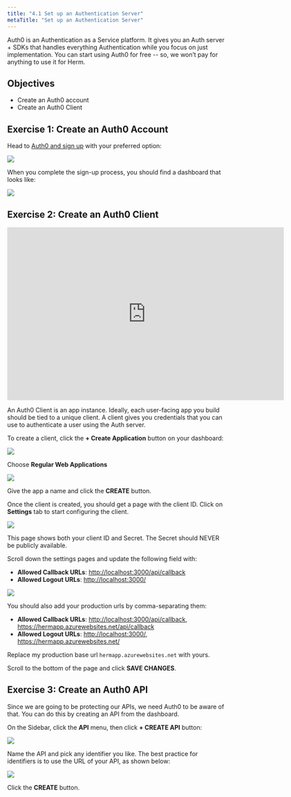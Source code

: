 ```yaml
---
title: "4.1 Set up an Authentication Server"
metaTitle: "Set up an Authentication Server"
---
```


Auth0 is an Authentication as a Service platform. It gives you an Auth server + SDKs that handles everything Authentication while you focus on just implementation. You can start using Auth0 for free -- so, we won’t pay for anything to use it for Herm.


## Objectives
- Create an Auth0 account
- Create an Auth0 Client


## Exercise 1: Create an Auth0 Account

Head to [Auth0 and sign up](https://manage.auth0.com/) with your preferred option:


![](https://paper-attachments.dropbox.com/s_7247E8EEE91ABF0A7C95DC19EDD6D99F253EF7CA1E6D49DA5837B7250FD633AA_1583416525992_image.png)


When you complete the sign-up process, you should find a dashboard that looks like:


![](https://paper-attachments.dropbox.com/s_7247E8EEE91ABF0A7C95DC19EDD6D99F253EF7CA1E6D49DA5837B7250FD633AA_1583416660616_image.png)

## Exercise 2: Create an Auth0 Client



<iframe src="https://player.vimeo.com/video/395724803" width="640" height="400" frameborder="0" allow="autoplay; fullscreen" allowfullscreen></iframe>

An Auth0 Client is an app instance. Ideally, each user-facing app you build should be tied to a unique client. A client gives you credentials that you can use to authenticate a user using the Auth server.

To create a client, click the **+ Create Application** button on your dashboard:


![](https://paper-attachments.dropbox.com/s_7247E8EEE91ABF0A7C95DC19EDD6D99F253EF7CA1E6D49DA5837B7250FD633AA_1583416870231_image.png)


Choose **Regular Web Applications**


![](https://paper-attachments.dropbox.com/s_7247E8EEE91ABF0A7C95DC19EDD6D99F253EF7CA1E6D49DA5837B7250FD633AA_1583417281877_image.png)


Give the app a name and click the **CREATE** button.

Once the client is created, you should get a page with the client ID. Click on **Settings** tab to start configuring the client.


![](https://paper-attachments.dropbox.com/s_7247E8EEE91ABF0A7C95DC19EDD6D99F253EF7CA1E6D49DA5837B7250FD633AA_1583417821834_image.png)


This page shows both your client ID and Secret. The Secret should NEVER be publicly available.

Scroll down the settings pages and update the following field with:


- **Allowed Callback URLs**: [http://localhost:3000/api/callback](http://localhost:3000/api/callback)
- **Allowed Logout URLs**: [http://localhost:3000/](http://localhost:3000/)


![](https://paper-attachments.dropbox.com/s_7247E8EEE91ABF0A7C95DC19EDD6D99F253EF7CA1E6D49DA5837B7250FD633AA_1583418141395_image.png)


You should also add your production urls by comma-separating them:


- **Allowed Callback URLs**: [http://localhost:3000/api/callback](http://localhost:3000/api/callback), https://hermapp.azurewebsites.net/api/callback
- **Allowed Logout URLs**: [http://localhost:3000/](http://localhost:3000/), https://hermapp.azurewebsites.net/

Replace my production base url `hermapp.azurewebsites.net` with yours.

Scroll to the bottom of the page and click **SAVE CHANGES**.


## Exercise 3: Create an Auth0 API

Since we are going to be protecting our APIs, we need Auth0 to be aware of that. You can do this by creating an API from the dashboard.

On the Sidebar, click the **API** menu, then click **+ CREATE API** button:


![](https://paper-attachments.dropbox.com/s_7247E8EEE91ABF0A7C95DC19EDD6D99F253EF7CA1E6D49DA5837B7250FD633AA_1585289711291_image.png)


Name the API and pick any identifier you like. The best practice for identifiers is to use the URL of your API, as shown below:


![](https://paper-attachments.dropbox.com/s_7247E8EEE91ABF0A7C95DC19EDD6D99F253EF7CA1E6D49DA5837B7250FD633AA_1585289864799_image.png)


Click the **CREATE** button.